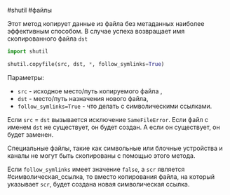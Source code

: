 #shutil #файлы


Этот метод копирует данные из файла без метаданных наиболее эффективным способом. В случае успеха возвращает имя скопированного файла `dst`
```python
import shutil

shutil.copyfile(src, dst, *, follow_symlinks=True)
```
Параметры:
- `src` - исходное место/путь копируемого файла ,
- `dst` - место/путь назначения нового файла,
- `follow_symlinks=True` - что делать с символическими ссылками.

Если `src` = `dst` вызывается исключение `SameFileError`.
Если файл с именем `dst` не существует, он будет создан. А если он существует, он будет заменен.

Специальные файлы, такие как символьные или блочные устройства и каналы не могут быть скопированы с помощью этого метода.

Если `follow_symlinks` имеет значение `false`, а `scr` является #символическая_ссылка, то вместо копирования файла, на который указывает `scr`, будет создана новая символическая ссылка.
